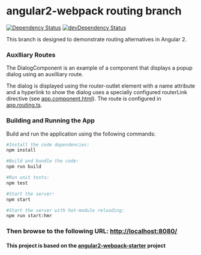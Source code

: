 # angular2-webpack routing branch

[![Dependency Status](https://david-dm.org/preboot/angular2-webpack/status.svg)](https://david-dm.org/preboot/angular2-webpack#info=dependencies) [![devDependency Status](https://david-dm.org/preboot/angular2-webpack/dev-status.svg)](https://david-dm.org/preboot/angular2-webpack#info=devDependencies)

This branch is designed to demonstrate routing alternatives in Angular 2.

### Auxlliary Routes

The DialogComponent is an example of a component that displays a popup dialog using an auxilliary route.

The dialog is displayed using the router-outlet element with a name attribute
and a hyperlink to show the dialog uses a specially configured routerLink directive
(see [app.component.html](https://github.com/cdoremus/angular2-sandbox/tree/routing/routing/src/app/app.component.html)).
The route is configured in [app.routing.ts](https://github.com/cdoremus/angular2-sandbox/tree/routing/routing/src/app/app.routing.ts).


### Building and Running the App

Build and run the application using the following commands:
```bash
#Install the code dependencies:
npm install

#Build and bundle the code:
npm run build

#Run unit tests:
npm test

#Start the server:
npm start

#Start the server with hot-module reloading:
npm run start:hmr
```
### Then browse to the following URL: [http://localhost:8080/](http://localhost:8080/)

#### This project is based on the [angular2-webpack-starter](https://github.com/preboot/angular2-webpack/) project

